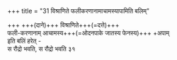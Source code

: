 +++
title = "31 विश्राणिते फलीकरणानामाचामस्यापामिति बलिम्"

+++
+++(दाने)+++ विश्राणिते+++(=दत्ते)+++  
फली-करणानाम् आचामस्य+++(=ओदनपाके जातस्य फेनस्य)+++ +अपाम्  
इति बलिं हरेत् -  
स रौद्रो भवति, स रौद्रो भवति ३१